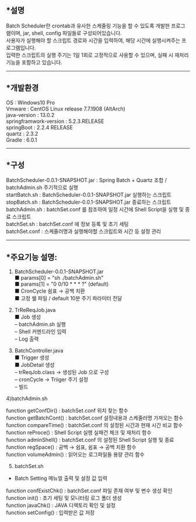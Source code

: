 *설명
-------------
   
Batch Scheduler란 crontab과 유사한 스케줄링 기능을 할 수 있도록 개발한 프로그램이며, jar, shell, config 파일들로 구성되어있습니다.   
사용자가 실행해야 할 스크립트 경로와 시간을 입력하여, 해당 시간에 실행시켜주는 프로그램입니다.   
입력한 스크립트의 실행 주기는 1일 1회로 고정적으로 사용할 수 있으며, 실패 시 재처리 기능을 포함하고 있습니다.   
      
<hr/>

   
*개발환경
-------------
   
OS : Windows10 Pro   
Vmware : CentOS Linux release 7.7.1908 (AltArch)   
java-version : 13.0.2   
springframwork-version : 5.2.3.RELEASE    
springBoot : 2.2.4 RELEASE   
quartz  : 2.3.2   
Gradle : 6.0.1   
      
<hr/>
   
*구성
-------------
   
BatchScheduler-0.0.1-SNAPSHOT.jar : Spring Batch + Quartz 조합 / batchAdmin.sh 주기적으로 실행   
startBatch.sh : BatchScheduler-0.0.1-SNAPSHOT.jar 실행하는 스크립트   
stopBatch.sh : BatchScheduler-0.0.1-SNAPSHOT.jar 종료하는 스크립트   
batchAdmin.sh : batchSet.conf 를 참조하여 일정 시간에 Shell Script을 실행 및 종료 스크립트   
batchSet.sh : batchSet.conf 에 정보 등록 및 초기 세팅   
batchSet.conf : 스케줄러명과 실행해야할 스크립트와 시간 등 설정 관리   
      
<hr/>
   
*주요기능 설명:  
-------------
   
1) BatchScheduler-0.0.1-SNAPSHOT.jar      
  ■  params[0] = "sh ./batchAdmin.sh"   
  ■  params[1] = "0 0/10 * * * ?" (default)   
  ■  CronCycle 쉼표 → 공백 치환   
  ■  고정 쉘 파일 / default 10분 주기 파라미터 전달   
      

2) TrReReqJob.java   
  ■  Job 생성   
      – batchAdmin.sh 실행   
      – Shell 커멘드라인 입력   
      – Log 출력   
      

3) BatchController.java   
  ■  Trigger 생성   
  ■  JobDetail 생성   
      –  trReqJob.class → 생성된 Job 으로 구성   
      –  cronCycle → Triiger 주기 설정   
      –  빌드   
      

4)batchAdmin.sh   

function getConfDir() : batchSet.conf 위치 찾는 함수   
function getBatchCont() : batchSet.conf 설정내용과 스케줄러명 가져오는 함수   
function compareTime() : batchSet.conf 의 설정된 시간과 현재 시간 비교 함수   
function reProce() : Shell Script 실행 실패건 체크 및 재처리 함수   
function adminShell() : batchSet.conf 의 설정된 Shell Script 실행 및 종료   
function regSpace() : 공백 → 쉼표, 쉼표 → 공백 치환 함수   
function volumeAdmin() : 읽어오는 로그파일들 용량 관리 함수   
       

5) batchSet.sh   
- Batch Setting 메뉴얼 출력 및 설정 값 입력   

function confExistChk() : batchSet.conf 파일 존재 여부 및 변수 생성 확인   
function init() : 초기 세팅 및 모니터링 로그 폴더 생성   
function javaChk() : JAVA 디렉토리 확인 및 설정   
function setConfig() : 입력받은 값 저장   
   

